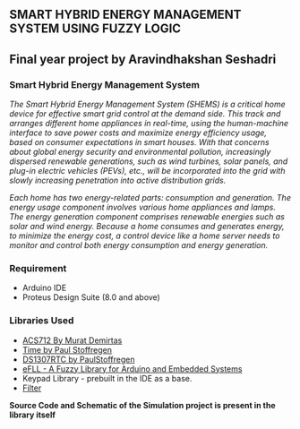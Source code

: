 ## **SMART HYBRID ENERGY MANAGEMENT SYSTEM USING FUZZY LOGIC**
## Final year project by Aravindhakshan Seshadri

### Smart Hybrid Energy Management System
*The Smart Hybrid Energy Management System (SHEMS) is a critical home device for effective smart grid control at the demand side. This track and arranges different home appliances in real-time, using the human-machine interface to save power costs and maximize energy efficiency usage, based on consumer expectations in smart houses. With that concerns about global energy security and environmental pollution, increasingly dispersed renewable generations, such as wind turbines, solar panels, and plug-in electric vehicles (PEVs), etc., will be incorporated into the grid with slowly increasing penetration into active distribution grids.*

_Each home has two energy-related parts: consumption and generation. The energy usage component involves various home appliances and lamps. The energy generation component comprises renewable energies such as solar and wind energy. Because a home consumes and generates energy, to minimize the energy cost, a control device like a home server needs to monitor and control both energy consumption and energy generation._

### Requirement
- Arduino IDE
- Proteus Design Suite (8.0 and above)

### Libraries Used
- [ACS712 By Murat Demirtas](https://github.com/muratdemirtas/ACS712-arduino-1)
- [Time by Paul Stoffregen](https://github.com/PaulStoffregen/Time)
- [DS1307RTC by PaulStoffregen](https://github.com/PaulStoffregen/DS1307RTC)
- [eFLL - A Fuzzy Library for Arduino and Embedded Systems](https://github.com/zerokol/eFLL) 
- Keypad Library - prebuilt in the IDE as a base.
- [Filter](https://github.com/hideakitai/Filters)

**Source Code and Schematic of the Simulation project is present in the library itself**

